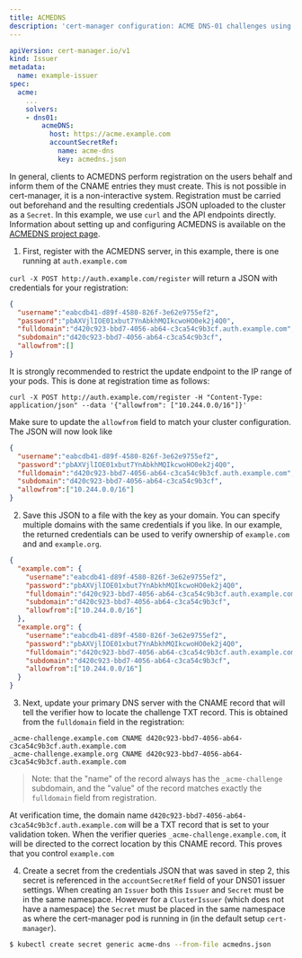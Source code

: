 ```yaml
---
title: ACMEDNS
description: 'cert-manager configuration: ACME DNS-01 challenges using ACMEDNS'
---
```


```yaml
apiVersion: cert-manager.io/v1
kind: Issuer
metadata:
  name: example-issuer
spec:
  acme:
    ...
    solvers:
    - dns01:
        acmeDNS:
          host: https://acme.example.com
          accountSecretRef:
            name: acme-dns
            key: acmedns.json
```

In general, clients to ACMEDNS perform registration on the users behalf and
inform them of the CNAME entries they must create. This is not possible in
cert-manager, it is a non-interactive system. Registration must be carried out
beforehand and the resulting credentials JSON uploaded to the cluster as a
`Secret`. In this example, we use `curl` and the API endpoints directly.
Information about setting up and configuring ACMEDNS is available on the
[ACMEDNS project page](https://github.com/joohoi/acme-dns).

1. First, register with the ACMEDNS server, in this example, there is one
   running at `auth.example.com`

`curl -X POST http://auth.example.com/register` will return a JSON with
credentials for your registration:

```json
{
  "username":"eabcdb41-d89f-4580-826f-3e62e9755ef2",
  "password":"pbAXVjlIOE01xbut7YnAbkhMQIkcwoHO0ek2j4Q0",
  "fulldomain":"d420c923-bbd7-4056-ab64-c3ca54c9b3cf.auth.example.com",
  "subdomain":"d420c923-bbd7-4056-ab64-c3ca54c9b3cf",
  "allowfrom":[]
}
```

It is strongly recommended to restrict the update endpoint to the IP range of your pods.
This is done at registration time as follows:

`curl -X POST http://auth.example.com/register -H "Content-Type: application/json" --data '{"allowfrom": ["10.244.0.0/16"]}'`

Make sure to update the `allowfrom` field to match your cluster configuration. The JSON will now look like

```json
{
  "username":"eabcdb41-d89f-4580-826f-3e62e9755ef2",
  "password":"pbAXVjlIOE01xbut7YnAbkhMQIkcwoHO0ek2j4Q0",
  "fulldomain":"d420c923-bbd7-4056-ab64-c3ca54c9b3cf.auth.example.com",
  "subdomain":"d420c923-bbd7-4056-ab64-c3ca54c9b3cf",
  "allowfrom":["10.244.0.0/16"]
}
```

2. Save this JSON to a file with the key as your domain. You can specify
   multiple domains with the same credentials if you like. In our example, the
  returned credentials can be used to verify ownership of `example.com` and and
  `example.org`.

```json
{
  "example.com": {
    "username":"eabcdb41-d89f-4580-826f-3e62e9755ef2",
    "password":"pbAXVjlIOE01xbut7YnAbkhMQIkcwoHO0ek2j4Q0",
    "fulldomain":"d420c923-bbd7-4056-ab64-c3ca54c9b3cf.auth.example.com",
    "subdomain":"d420c923-bbd7-4056-ab64-c3ca54c9b3cf",
    "allowfrom":["10.244.0.0/16"]
  },
  "example.org": {
    "username":"eabcdb41-d89f-4580-826f-3e62e9755ef2",
    "password":"pbAXVjlIOE01xbut7YnAbkhMQIkcwoHO0ek2j4Q0",
    "fulldomain":"d420c923-bbd7-4056-ab64-c3ca54c9b3cf.auth.example.com",
    "subdomain":"d420c923-bbd7-4056-ab64-c3ca54c9b3cf",
    "allowfrom":["10.244.0.0/16"]
  }
}
```

3. Next, update your primary DNS server with the CNAME record that will tell the
   verifier how to locate the challenge TXT record. This is obtained from the
  `fulldomain` field in the registration:

```
_acme-challenge.example.com CNAME d420c923-bbd7-4056-ab64-c3ca54c9b3cf.auth.example.com
_acme-challenge.example.org CNAME d420c923-bbd7-4056-ab64-c3ca54c9b3cf.auth.example.com
```

> Note: that the "name" of the record always has the `_acme-challenge`
> subdomain, and the "value" of the record matches exactly the `fulldomain`
> field from registration.

At verification time, the domain name `d420c923-bbd7-4056-ab64-c3ca54c9b3cf.auth.example.com` will be a TXT
record that is set to your validation token. When the verifier queries `_acme-challenge.example.com`, it will
be directed to the correct location by this CNAME record. This proves that you control `example.com`

4. Create a secret from the credentials JSON that was saved in step 2, this secret is referenced
   in the `accountSecretRef` field of your DNS01 issuer settings.
   When creating an `Issuer` both this `Issuer` and `Secret` must be in the same namespace.
   However for a `ClusterIssuer` (which does not have a namespace) the `Secret` must be placed in
   the same namespace as where the cert-manager pod is running in (in the default setup `cert-manager`).

```bash
$ kubectl create secret generic acme-dns --from-file acmedns.json
```